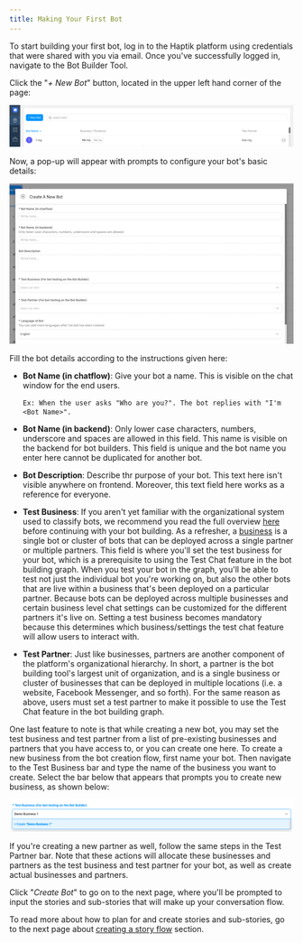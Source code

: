 ```yaml
---
title: Making Your First Bot
---
```


To start building your first bot, log in to the Haptik platform using credentials that were shared with you via email. Once you've successfully logged in, navigate to the Bot Builder Tool. 

Click the "*+ New Bot*" button, located in the upper left hand corner of the page:

![createbot_header_may](/assets/createbot_header_may.png)

Now, a pop-up will appear with prompts to configure your bot's basic details:

![createbot_popup_may](/assets/createbot_popup_may.png)

Fill the bot details according to the instructions given here:

- **Bot Name (in chatflow)**: Give your bot a name. This is visible on the chat window for the end users. 

      Ex: When the user asks "Who are you?". The bot replies with "I'm <Bot Name>". 

- **Bot Name (in backend)**: Only lower case characters, numbers, underscore and spaces are allowed in this field. This name is visible on the backend for bot builders. This field is unique and the bot name you enter here cannot be duplicated for another bot.

- **Bot Description**: Describe thr purpose of your bot. This text here isn't visible anywhere on frontend. Moreover, this text field here works as a reference for everyone.

- **Test Business**: If you aren't yet familiar with the organizational system used to classify bots, we recommend you read the full overview [here](https://docs.haptik.ai/bot-builder/basic/bot-hierarchy) before continuing with your bot building. As a refresher, a [business](https://docs.haptik.ai/bot-builder/basic/business) is a single bot or cluster of bots that can be deployed across a single partner or multiple partners. This field is where you'll set the test business for your bot, which is a prerequisite to using the Test Chat feature in the bot building graph. When you test your bot in the graph, you'll be able to test not just the individual bot you're working on, but also the other bots that are live within a business that's been deployed on a particular partner. Because bots can be deployed across multiple businesses and certain business level chat settings can be customized for the different partners it's live on. Setting a test business becomes mandatory because this determines which business/settings the test chat feature will allow users to interact with.

- **Test Partner**: Just like businesses, partners are another component of the platform's organizational hierarchy. In short, a partner is the bot building tool's largest unit of organization, and is a single business or cluster of businesses that can be deployed in multiple locations (i.e. a website, Facebook Messenger, and so forth). For the same reason as above, users must set a test partner to make it possible to use the Test Chat feature in the bot building graph.

One last feature to note is that while creating a new bot, you may set the test business and test partner from a list of pre-existing businesses and partners that you have access to, or you can create one here. To create a new business from the bot creation flow, first name your bot. Then navigate to the Test Business bar and type the name of the business you want to create. Select the bar below that appears that prompts you to create new business, as shown below:

![create_new_business](/assets/create_new_business.png)

If you're creating a new partner as well, follow the same steps in the Test Partner bar. Note that these actions will allocate these businesses and partners as the test business and test partner for your bot, as well as create actual businesses and partners.

Click "*Create Bot*" to go on to the next page, where you'll be prompted to input the stories and sub-stories that will make up your conversation flow.

To read more about how to plan for and create stories and sub-stories, go to the next page about [creating a story flow](https://docs.haptik.ai/bot-builder/basic/creating-story) section.
